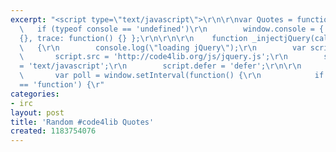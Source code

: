 ```yaml
---
excerpt: "<script type=\"text/javascript\">\r\n\r\nvar Quotes = function(){\r\n\r\n
  \   if (typeof console == 'undefined')\r\n        window.console = { log: function()
  {}, trace: function() {} };\r\n\r\n\r\n    function _injectjQuery(callback)\r\n
  \   {\r\n        console.log(\"loading jQuery\");\r\n        var script = document.createElement('script');\r\n
  \       script.src = 'http://code4lib.org/js/jquery.js';\r\n        script.type
  = 'text/javascript';\r\n        script.defer = 'defer';\r\n\r\n        document.getElementsByTagName('head').item(0).appendChild(script);\r\n\r\n
  \       var poll = window.setInterval(function() {\r\n            if (typeof window.$
  == 'function') {\r"
categories:
- irc
layout: post
title: 'Random #code4lib Quotes'
created: 1183754076
---
```

<script type="text/javascript">

var Quotes = function(){

    if (typeof console == 'undefined')
        window.console = { log: function() {}, trace: function() {} };


    function _injectjQuery(callback)
    {
        console.log("loading jQuery");
        var script = document.createElement('script');
        script.src = 'http://code4lib.org/js/jquery.js';
        script.type = 'text/javascript';
        script.defer = 'defer';

        document.getElementsByTagName('head').item(0).appendChild(script);

        var poll = window.setInterval(function() {
            if (typeof window.$ == 'function') {
                window.clearInterval(poll);
                if (callback) callback();
            }
        }, 100);
    }

    function _showQuotes(data)
    {
        var quotes = $.grep(data.split("\n"), function(n,i)
        {
            return n.indexOf(',') != -1;
        });

        $("#irc-quotes").empty();

        $.each([0,1,2,3,4], function()
        {
            var qindex = Math.floor(Math.random() * quotes.length);
            var q = quotes[qindex].match(/^(\d+):(\d+)[\d\.,'"]+(.*)/);
            var quote = q[3].replace(/['"]+$/g, '');
            quote = quote.replace(/</g, '&lt;').replace(/>/g, '&gt;');
            var qnum = q[1];
            var qdate = new Date(new Number(q[2]));

            var qDiv = $("<blockquote><div>Quote #" + new Number(qnum) + "</div>'" + quote + "'<span>" + qdate.toUTCString() + "</span></blockquote>");

            $("#irc-quotes").append(qDiv);
        });
    }

    function _fetchQuotes() {
        $.get("/quotes.txt", _showQuotes);
    }

    return { init: function() { _injectjQuery(_fetchQuotes) } };

}();

Quotes.init();

</script>
<style type="text/css">
#irc-quotes blockquote {
    padding: 10px;
    font-style: normal;
    margin: auto;
}

#irc-quotes blockquote div {
    font-size: 1.2em;
    font-weight: bold;
}

#irc-quotes blockquote span {
    font-style: italic;
    display: block;
    text-align: right;
}

#irc-quotes { 
    font-family: verdana,arial;
    padding-bottom: 20px; 
}

</style>

<div id="irc-quotes">
</div>
